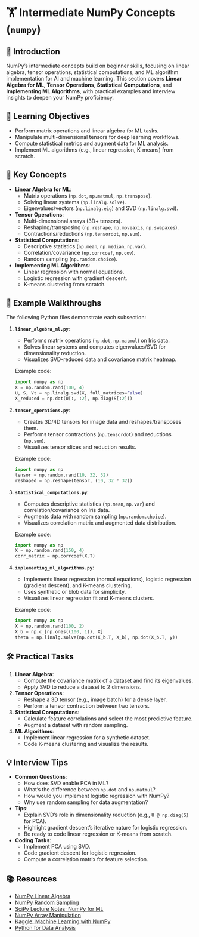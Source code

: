 # 🏋️ Intermediate NumPy Concepts (`numpy`)

## 📖 Introduction
NumPy’s intermediate concepts build on beginner skills, focusing on linear algebra, tensor operations, statistical computations, and ML algorithm implementation for AI and machine learning. This section covers **Linear Algebra for ML**, **Tensor Operations**, **Statistical Computations**, and **Implementing ML Algorithms**, with practical examples and interview insights to deepen your NumPy proficiency.

## 🎯 Learning Objectives
- Perform matrix operations and linear algebra for ML tasks.
- Manipulate multi-dimensional tensors for deep learning workflows.
- Compute statistical metrics and augment data for ML analysis.
- Implement ML algorithms (e.g., linear regression, K-means) from scratch.

## 🔑 Key Concepts
- **Linear Algebra for ML**:
  - Matrix operations (`np.dot`, `np.matmul`, `np.transpose`).
  - Solving linear systems (`np.linalg.solve`).
  - Eigenvalues/vectors (`np.linalg.eig`) and SVD (`np.linalg.svd`).
- **Tensor Operations**:
  - Multi-dimensional arrays (3D+ tensors).
  - Reshaping/transposing (`np.reshape`, `np.moveaxis`, `np.swapaxes`).
  - Contractions/reductions (`np.tensordot`, `np.sum`).
- **Statistical Computations**:
  - Descriptive statistics (`np.mean`, `np.median`, `np.var`).
  - Correlation/covariance (`np.corrcoef`, `np.cov`).
  - Random sampling (`np.random.choice`).
- **Implementing ML Algorithms**:
  - Linear regression with normal equations.
  - Logistic regression with gradient descent.
  - K-means clustering from scratch.

## 📝 Example Walkthroughs
The following Python files demonstrate each subsection:

1. **`linear_algebra_ml.py`**:
   - Performs matrix operations (`np.dot`, `np.matmul`) on Iris data.
   - Solves linear systems and computes eigenvalues/SVD for dimensionality reduction.
   - Visualizes SVD-reduced data and covariance matrix heatmap.

   Example code:
   ```python
   import numpy as np
   X = np.random.rand(100, 4)
   U, S, Vt = np.linalg.svd(X, full_matrices=False)
   X_reduced = np.dot(U[:, :2], np.diag(S[:2]))
   ```

2. **`tensor_operations.py`**:
   - Creates 3D/4D tensors for image data and reshapes/transposes them.
   - Performs tensor contractions (`np.tensordot`) and reductions (`np.sum`).
   - Visualizes tensor slices and reduction results.

   Example code:
   ```python
   import numpy as np
   tensor = np.random.rand(10, 32, 32)
   reshaped = np.reshape(tensor, (10, 32 * 32))
   ```

3. **`statistical_computations.py`**:
   - Computes descriptive statistics (`np.mean`, `np.var`) and correlation/covariance on Iris data.
   - Augments data with random sampling (`np.random.choice`).
   - Visualizes correlation matrix and augmented data distribution.

   Example code:
   ```python
   import numpy as np
   X = np.random.rand(150, 4)
   corr_matrix = np.corrcoef(X.T)
   ```

4. **`implementing_ml_algorithms.py`**:
   - Implements linear regression (normal equations), logistic regression (gradient descent), and K-means clustering.
   - Uses synthetic or blob data for simplicity.
   - Visualizes linear regression fit and K-means clusters.

   Example code:
   ```python
   import numpy as np
   X = np.random.rand(100, 2)
   X_b = np.c_[np.ones((100, 1)), X]
   theta = np.linalg.solve(np.dot(X_b.T, X_b), np.dot(X_b.T, y))
   ```

## 🛠️ Practical Tasks
1. **Linear Algebra**:
   - Compute the covariance matrix of a dataset and find its eigenvalues.
   - Apply SVD to reduce a dataset to 2 dimensions.
2. **Tensor Operations**:
   - Reshape a 3D tensor (e.g., image batch) for a dense layer.
   - Perform a tensor contraction between two tensors.
3. **Statistical Computations**:
   - Calculate feature correlations and select the most predictive feature.
   - Augment a dataset with random sampling.
4. **ML Algorithms**:
   - Implement linear regression for a synthetic dataset.
   - Code K-means clustering and visualize the results.

## 💡 Interview Tips
- **Common Questions**:
  - How does SVD enable PCA in ML?
  - What’s the difference between `np.dot` and `np.matmul`?
  - How would you implement logistic regression with NumPy?
  - Why use random sampling for data augmentation?
- **Tips**:
  - Explain SVD’s role in dimensionality reduction (e.g., `U @ np.diag(S)` for PCA).
  - Highlight gradient descent’s iterative nature for logistic regression.
  - Be ready to code linear regression or K-means from scratch.
- **Coding Tasks**:
  - Implement PCA using SVD.
  - Code gradient descent for logistic regression.
  - Compute a correlation matrix for feature selection.

## 📚 Resources
- [NumPy Linear Algebra](https://numpy.org/doc/stable/reference/routines.linalg.html)
- [NumPy Random Sampling](https://numpy.org/doc/stable/reference/random/index.html)
- [SciPy Lecture Notes: NumPy for ML](https://scipy-lectures.org/intro/numpy/index.html)
- [NumPy Array Manipulation](https://numpy.org/doc/stable/reference/routines.array-manipulation.html)
- [Kaggle: Machine Learning with NumPy](https://www.kaggle.com/learn/intro-to-machine-learning)
- [Python for Data Analysis](https://www.oreilly.com/library/view/python-for-data/9781491957653/)